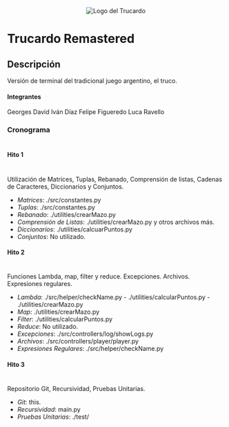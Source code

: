 <div align="center">
    <img src="https://cdn.discordapp.com/attachments/694311001696370739/1307867678425481296/logo_trucardo.png?ex=673bde31&is=673a8cb1&hm=fd911e301f5b51057f952cbb7b5b48eb475460e91e4282dc24dbfe2028654750&" alt="Logo del Trucardo" title="Trucardo">
</div>

# Trucardo Remastered

## Descripción
Versión de terminal del tradicional juego argentino, el truco.

#### Integrantes
Georges David
Iván Díaz
Felipe Figueredo
Luca Ravello

### Cronograma
#

#### Hito 1
#
Utilización de Matrices, Tuplas, Rebanado, Comprensión de listas, Cadenas de Caracteres, Diccionarios y Conjuntos.

* _Matrices_: ./src/constantes.py
* _Tuplas_: ./src/constantes.py
* _Rebanado_: ./utilities/crearMazo.py
* _Comprensión de Listas_: ./utilities/crearMazo.py y otros archivos más.
* _Diccionarios_: ./utilities/calcuarPuntos.py
* _Conjuntos_: No utilizado.

#### Hito 2
#
Funciones Lambda, map, filter y reduce. Excepciones. Archivos. Expresiones regulares.
* _Lambda_: ./src/helper/checkName.py - ./utilities/calcularPuntos.py - ./utilities/crearMazo.py
* _Map_: ./utilities/crearMazo.py
* _Filter_: ./utilities/calcularPuntos.py 
* _Reduce_: No utilizado.
* _Excepciones_: ./src/controllers/log/showLogs.py
* _Archivos_: ./src/controllers/player/player.py
* _Expresiones Regulares_: ./src/helper/checkName.py

#### Hito 3
# 
Repositorio Git, Recursividad, Pruebas Unitarias.

* _Git_: this.
* _Recursividad_: main.py
* _Pruebas Unitarias_: ./test/
